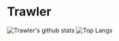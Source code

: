 
# Trawler
![Trawler's github stats](https://github-readme-stats.vercel.app/api?username=trawler&count_private=true&show_icons=true&hide_title=true&hide=stars)
![Top Langs](https://github-readme-stats.vercel.app/api/top-langs/?username=trawler&layout=compact)

<!--
**trawler/trawler** is a ✨ _special_ ✨ repository because its `README.md` (this file) appears on your GitHub profile.

Here are some ideas to get you started:

- 🔭 I’m currently working on ...
- 🌱 I’m currently learning ...
- 👯 I’m looking to collaborate on ...
- 🤔 I’m looking for help with ...
- 💬 Ask me about ...
- 📫 How to reach me: ...
- 😄 Pronouns: ...
- ⚡ Fun fact: ...
-->

